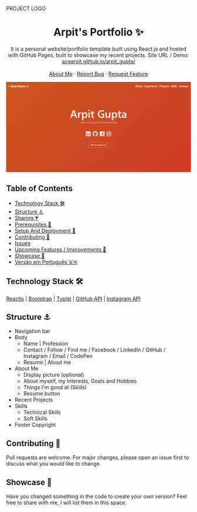 PROJECT LOGO
<br />

<p align="center">
  <h1 align="center">Arpit's Portfolio ✨</h1>
  <p align="center">
    It is a personal website/portfolio template built using React.js and hosted with GitHub Pages, built to showcase my recent projects. Site URL / Demo: 
    <a href="https://acearpit.github.io/arpit_gupta/">acearpit.github.io/arpit_gupta/</a>
    <br />
    <br />
    <a href="https://acearpit.github.io/arpit_gupta/#aboutme">About Me</a>
    ·
    <a href="https://github.com/acearpit/arpit_gupta/issues">Report Bug</a>
    ·
    <a href="https://github.com/acearpit/arpit_gupta/issues">Request Feature</a>
  </p>
</p>

[![Site preview](/public/social-image.png)](https://github.com/acearpit/arpit_gupta/)

## Table of Contents

- [Technology Stack 🛠️](#technology-stack-)
- [Structure ⚓](#structure-)
- [Sharing 💗](#sharing-)
- [Prerequisites 🍪](#prerequisites-)
- [Setup And Deployment 🔧](#setup-and-deployment-)
- [Contributing 🙌](#contributing-)
- [Issues](#issues)
- [Upcoming Features / Improvements 🔗](#upcoming-features-/-improvements-)
- [Showcase 🚀](#showcase-)
- [Versão em Português :brazil:](#versao-em-portugues-)

## Technology Stack 🛠️

[Reactjs](https://reactjs.org/)
| [Bootstrap](https://getbootstrap.com/)
| [Typist](https://github.com/jstejada/react-typist)
| [GitHub API](https://developer.github.com/v3/repos/)
| [Instagram API](https://www.instagram.com/developer/embedding/)

## Structure ⚓

- Navigation bar
- Body
  - Name | Profession
  - Contact / Follow / Find me / Facebook / LinkedIn / GitHub / Instagram / Email / CodePen
  - Resume | About me
- About Me
  - Display picture (optional)
  - About myself, my Interests, Goals and Hobbies
  - Things I'm good at (Skills)
  - Resume button
- Recent Projects
- Skills
  - Technical Skills
  - Soft Skills
- Footer Copyright

## Contributing 🙌

Pull requests are welcome. For major changes, please open an issue first to discuss what you would like to change.

## Showcase 🚀

Have you changed something in the code to create your own version? Feel free to share with me, I will list them in this space.
